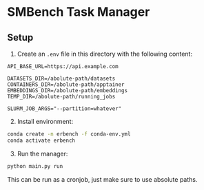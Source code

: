 # SMBench Task Manager

## Setup

1. Create an `.env` file in this directory with the following content:

```env
API_BASE_URL=https://api.example.com

DATASETS_DIR=/abolute-path/datasets
CONTAINERS_DIR=/abolute-path/apptainer
EMBEDDINGS_DIR=/abolute-path/embeddings
TEMP_DIR=/abolute-path/running_jobs

SLURM_JOB_ARGS="--partition=whatever"
```

2. Install environment:

```bash
conda create -n erbench -f conda-env.yml
conda activate erbench
```

3. Run the manager:

```bash
python main.py run
```

This can be run as a cronjob, just make sure to use absolute paths.
